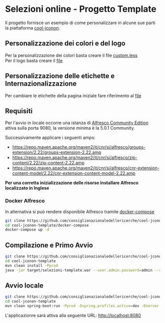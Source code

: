 # Selezioni online - Progetto Template

Il progetto fornisce un esempio di come personalizzare in alcune sue parti la piattaforma [cool-jconon](https://github.com/consiglionazionaledellericerche/cool-jconon).

## Personalizzazione dei colori e del logo

Per la personalizzazione dei colori basta creare il file [custom.less](src/main/less/custom.less)   
Per il logo basta creare il [file](src/main/resources/META-INF/img/logo.png)

## Personalizzazione delle etichette e Internazionalizzazione

Per cambiare le etichette della pagina iniziale fare riferimento al [file](src/main/resources/i18n/home_it.properties)   

## Requisiti

Per l'avvio in locale occorre una istanza di [Alfresco Community Edition](https://www.alfresco.com/thank-you/thank-you-downloading-alfresco-community-edition) attiva sulla porta 9080, la versione minima è la 5.0.1 Community.  

Successivamente applicare i seguenti amps:
- https://repo.maven.apache.org/maven2/it/cnr/si/alfresco/groups-extension/2.22/groups-extension-2.22.amp
- https://repo.maven.apache.org/maven2/it/cnr/si/alfresco/zip-content/2.22/zip-content-2.22.amp
- https://repo.maven.apache.org/maven2/it/cnr/si/alfresco/cnr-extension-content-model/2.22/cnr-extension-content-model-2.22.amp

**Per una corretta inizializzazione delle risorse installare Alfresco localizzato in Inglese**

### Docker Alfresco
In alternativa si può rendere disponibile Alfresco tramite [docker-compose](docker-compose/docker-compose.yml)   
```bash
git clone https://github.com/consiglionazionaledellericerche/cool-jconon-template.git
cd cool-jconon-template/docker-compose
docker-compose up -d
```

## Compilazione e Primo Avvio

```bash
git clone https://github.com/consiglionazionaledellericerche/cool-jconon-template.git
cd cool-jconon-template
mvn clean install -Pprod
java -jar target/selezioni-template.war --user.admin.password=admin --server.servlet.context-path=/ --repository.base.url=http://localhost:9080/alfresco/ --spring.profiles.active=dev --spid.enable=true --spid.issuer.entityid=https://miauri.it --spid.destination=http://localhost:8080/spid/send-response
```

## Avvio locale

```bash
git clone https://github.com/consiglionazionaledellericerche/cool-jconon-template.git
cd cool-jconon-template
mvn clean spring-boot:run -Pprod -Dspring.profiles.active=dev -Dserver.servlet.context-path=/ -Duser.admin.password=admin -Drepository.base.url=http://localhost:9080/alfresco/
```

L'applicazionre sarà attiva alla seguente URL: <http://localhost:8080>

